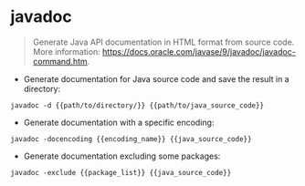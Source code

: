 # javadoc

> Generate Java API documentation in HTML format from source code.
> More information: <https://docs.oracle.com/javase/9/javadoc/javadoc-command.htm>.

- Generate documentation for Java source code and save the result in a directory:

`javadoc -d {{path/to/directory/}} {{path/to/java_source_code}}`

- Generate documentation with a specific encoding:

`javadoc -docencoding {{encoding_name}} {{java_source_code}}`

- Generate documentation excluding some packages:

`javadoc -exclude {{package_list}} {{java_source_code}}`
